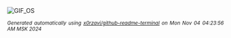 <div align="justify">
<picture>
    <source media="(prefers-color-scheme: dark)" srcset="https://i.ibb.co/3NN7Rh3/output-gif.gif">
    <source media="(prefers-color-scheme: light)" srcset="https://i.ibb.co/3NN7Rh3/output-gif.gif">
    <img alt="GIF_OS" src="https://i.ibb.co/3NN7Rh3/output-gif.gif">
</picture>

<sub><i>Generated automatically using [x0rzavi/github-readme-terminal](https://github.com/x0rzavi/github-readme-terminal) on Mon Nov 04 04:23:56 AM MSK 2024</i></sub>

</div>

<!-- Image deletion URL: https://ibb.co/xjjDF5k/ccc7d07b304ad89f3c2d6c13b3d396b3 -->